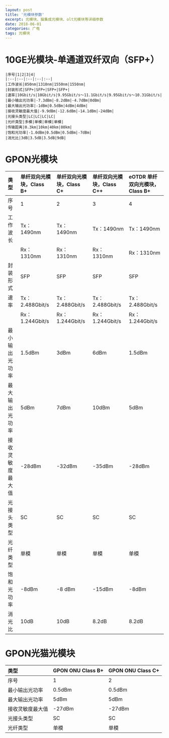 ```yaml
---
layout: post
title: '光模块参数'
excerpt: 光模块、猫集成光模块、olt光模块等详细参数
date: 2018-06-01
categories: 广电
tags: 光模块
---
```


# 10GE光模块-单通道双纤双向（SFP+）

```
|序号|1|2|3|4|
|:--|:--|:--|:--|:--|
|工作波长|850nm|1310nm|1550nm|1550nm|
|封装形式|SFP+|SFP+|SFP+|SFP+|
|速率|10Gbit/s|10Gbit/s|9.95Gbit/s～11.1Gbit/s|9.95Gbit/s～10.31Gbit/s|
|最小输出光功率|-7.3dBm|-8.2dBm|-4.7dBm|0dBm|
|最大输出光功率|-1dBm|0.5dBm|4dBm|4dBm|
|接收灵敏度最大值|-9.9dBm|-12.6dBm|-14.1dBm|-24dBm|
|光接头类型|LC|LC|LC|LC|
|光纤类型|多模|单模|单模|单模|
|传输距离|0.3km|10km|40km|80km|
|饱和光功率|-1.0dBm|0.5dBm|0.5dBm|-7dBm|
|消光比|3dB|3.5dB|3.5dB|9dB|
```


# GPON光模块

|类型|单纤双向光模块，Class B+|单纤双向光模块，Class C+|单纤双向光模块，Class C++|eOTDR 单纤双向光模块，Class B+|
|:--|:--|:--|:--|:--|
|序号|1|2|3|4|
|工作波长|Tx：1490nm|Tx：1490nm|Tx：1490nm|Tx：1490nm|
||Rx：1310nm|Rx：1310nm|Rx：1310nm|Rx：1310nm|
|封装形式|SFP|SFP|SFP|SFP|
|速率|Tx：2.488Gbit/s|Tx：2.488Gbit/s|Tx：2.488Gbit/s|Tx：2.488Gbit/s|
||Rx：1.244Gbit/s|Rx：1.244Gbit/s|Rx：1.244Gbit/s|Rx：1.244Gbit/s|
|最小输出光功率|1.5dBm|3dBm|6dBm|1.5dBm|
|最大输出光功率|5dBm|7dBm|10dBm|5dBm|
|接收灵敏度最大值|-28dBm|-32dBm|-35dBm|-28dBm|
|光接头类型|SC|SC|SC|SC|
|光纤类型|单模|单模|单模|单模|
|饱和光功率|-8dBm|-8 dBm|-15dBm|-8dBm|
|消光比|10dB|10dB|8.2dB|8.2dB|


# GPON光猫光模块

|类型|GPON ONU Class B+|GPON ONU Class C+|
|:--|:--|:--|
|序号|1|2|
|最小输出光功率|0.5dBm|0.5dBm|
|最大输出光功率|5dBm|5dBm|
|接收灵敏度最大值|-27dBm|-27dBm|
|光接头类型|SC|SC|
|光纤类型|单模|单模|
